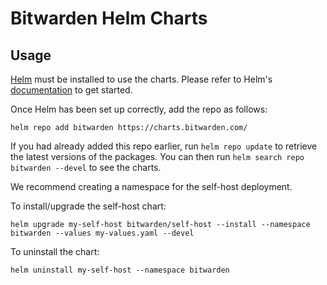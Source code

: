 # Bitwarden Helm Charts

## Usage

[Helm](https://helm.sh) must be installed to use the charts.  Please refer to
Helm's [documentation](https://helm.sh/docs) to get started.

Once Helm has been set up correctly, add the repo as follows:

    helm repo add bitwarden https://charts.bitwarden.com/

If you had already added this repo earlier, run `helm repo update` to retrieve
the latest versions of the packages.  You can then run `helm search repo
bitwarden --devel` to see the charts.

We recommend creating a namespace for the self-host deployment.

To install/upgrade the self-host chart:

    helm upgrade my-self-host bitwarden/self-host --install --namespace bitwarden --values my-values.yaml --devel

To uninstall the chart:

    helm uninstall my-self-host --namespace bitwarden